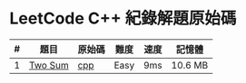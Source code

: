 # LeetCode C++ 紀錄解題原始碼
| # | 題目 | 原始碼 | 難度 | 速度 | 記憶體 |  
|---| ----- | ----- | ----- | ----- |  ----- | 
1 | [Two Sum](https://leetcode.com/problems/two-sum/) | [cpp](Cpp/1.%20Two%20Sum.cpp)|Easy| 9ms | 10.6 MB
